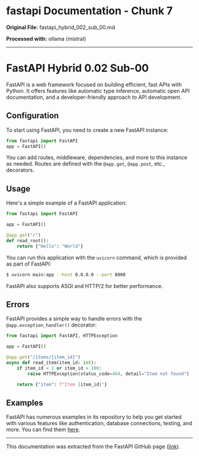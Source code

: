 # fastapi Documentation - Chunk 7

**Original File:** fastapi_hybrid_002_sub_00.md

**Processed with:** ollama (mistral)

---

 # FastAPI Hybrid 0.02 Sub-00

FastAPI is a web framework focused on building efficient, fast APIs with Python. It offers features like automatic type inference, automatic open API documentation, and a developer-friendly approach to API development.

## Configuration

To start using FastAPI, you need to create a new FastAPI instance:

```python
from fastapi import FastAPI
app = FastAPI()
```

You can add routes, middleware, dependencies, and more to this instance as needed. Routes are defined with the `@app.get`, `@app.post`, etc., decorators.

## Usage

Here's a simple example of a FastAPI application:

```python
from fastapi import FastAPI

app = FastAPI()

@app.get("/")
def read_root():
    return {"Hello": "World"}
```

You can run this application with the `uvicorn` command, which is provided as part of FastAPI:

```bash
$ uvicorn main:app --host 0.0.0.0 --port 8000
```

FastAPI also supports ASGI and HTTP/2 for better performance.

## Errors

FastAPI provides a simple way to handle errors with the `@app.exception_handler()` decorator:

```python
from fastapi import FastAPI, HTTPException

app = FastAPI()

@app.get("/items/{item_id}")
async def read_item(item_id: int):
    if item_id < 1 or item_id > 100:
        raise HTTPException(status_code=404, detail="Item not found")

    return {"item": f"Item {item_id}"}
```

## Examples

FastAPI has numerous examples in its repository to help you get started with various features like authentication, database connections, testing, and more. You can find them [here](https://github.com/tiangolo/full-stack-fastapi-postgresql).

---

This documentation was extracted from the FastAPI GitHub page ([link](https://github.com/tiangolo/full-stack-fastapi-postgresql)).